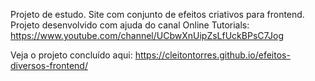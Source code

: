 Projeto de estudo. Site com conjunto de efeitos criativos para frontend.
Projeto desenvolvido com ajuda do canal Online Tutorials: https://www.youtube.com/channel/UCbwXnUipZsLfUckBPsC7Jog 

Veja o projeto concluído aqui: https://cleitontorres.github.io/efeitos-diversos-frontend/